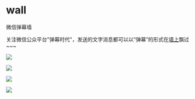 # wall
微信弹幕墙

关注微信公众平台"弹幕时代"，发送的文字消息都可以以“弹幕”的形式在[墙上](http://danmako.sinaapp.com/special/sogou/)飘过~~~



![](http://ww1.sinaimg.cn/large/9732f922jw1f055do972ij211y0lctkv.jpg)

![](http://ww1.sinaimg.cn/large/9732f922jw1f055dvts3vj211y0lcnfv.jpg)

![](http://ww3.sinaimg.cn/large/9732f922jw1f055e1gfcbj211y0lc45d.jpg)

![](http://ww1.sinaimg.cn/large/9732f922jw1f055e7pa6jj211y0lck5s.jpg)

